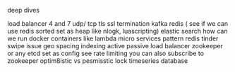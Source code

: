 deep dives

load balancer 4 and 7
udp/ tcp
tls
ssl termination
kafka
redis ( see if we can use redis sorted set as heap like nlogk, luascripting)
elastic search
how can we run docker containers like lambda
micro services pattern
redis tinder swipe issue
geo spacing indexing
active passive load balancer
zookeeper or any etcd set as config see rate limiting you can also subscribe to zookeeper
optim8istic vs pesmisstic lock
timeseries database